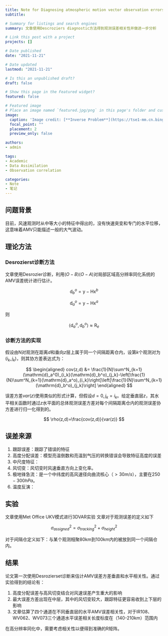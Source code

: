 ```yaml
---
title: Note for Diagnosing atmospheric motion vector observation errors for an operational high-resolution data assimilation system
subtitle: 

# Summary for listings and search engines
summary: 文章使用Descroziers diagnostic方法得到观测误差相关性并做进一步分析

# Link this post with a project
projects: []

# Date published
date: "2021-11-21"

# Date updated
lastmod: "2021-11-21"

# Is this an unpublished draft?
draft: false

# Show this page in the Featured widget?
featured: false

# Featured image
# Place an image named `featured.jpg/png` in this page's folder and customize its options here.
image:
  caption: 'Image credit: [**Inverse Problem**](https://tse1-mm.cn.bing.net/th/id/R-C.f3f66f9e34ac0b0d10c518135e7c8fa3?rik=%2fHcwpOHBr8AxJQ&riu=http%3a%2f%2fwww.siltanen-research.net%2fIPexamples%2fslides%2fwhat_are_inverse_problems%2fslide1.png&ehk=l2cD7PBTAn3ObxnUzw2y1UWwqEcgEGwmf6zGow0iEXc%3d&risl=&pid=ImgRaw&r=0)'
  focal_point: ""
  placement: 2
  preview_only: false

authors:
- admin

tags:
- Academic
- Data Assimilation
- Observation correlation

categories:
- Note
- 笔记
---
```


## 问题背景

目前，风速观测时从中等大小的特征中得出的，没有快速突变和专门的水平位移，这意味着AMV只能描述一般的大气波动。

## 理论方法
### Desrozierst诊断方法
文章使用Desrozier诊断，利用$(O-B)(O-A)$对局部区域高分辨率同化系统的AMV误差统计进行估计。

$$
\mathrm{d}_b^o = \mathrm{y}-\mathrm{H}\mathrm{x}^b
$$

$$
\mathrm{d}_a^o = \mathrm{y}-\mathrm{H}\mathrm{x}^a
$$

则

$$
\langle \mathrm{d}_a^o,\mathrm{d}_b^o\rangle \approx \mathrm{R}_e
$$


### 诊断方法的实现

假设由N对观测在距离$d$和垂向$z$层上属于同一个间隔距离仓内，设第$k$个观测对为$(i_k,j_k)$，则其协方差表达式为：

$$
\begin{aligned}
   cov(z,d) &= \frac{1}{N}\sum^N_{k=1}(\mathrm{d}_a^0)_{i_k}(\mathrm{d}_b^o)_{j_k}-\left[\frac{1}{N}\sum^N_{k=1}(\mathrm{d}_a^o)_{i_k}\right]\left[\frac{1}{N}\sum^N_{k=1}(\mathrm{d}_b^o)_{j_k}\right]
\end{aligned}
$$

误差方差$var(z)$使用类似的形式计算，但假设$d=0,j_k=i_k$。给定垂直层$z$，其水平相关函数时通过$z$水平面的总体观测误差方差对每个间隔距离仓内的观测误差协方差进行归一化得到的。

$$
\rho(z,d)=\frac{cov(z,d)}{var(z)}
$$

## 误差来源

1. 跟踪误差：跟踪了错误的特征
2. 高度分配误差：模型亮温倒数和亮温到气压的转换错误会导致特征高度的误差
3. 中尺度特征：
4. 风切变：风切变时风速垂直方向上变化率。
5. 极地锋急流：是一个中纬度的高风速径向曲流核心（$> 30m/s$），主要在$250-300hPa$。
6. 温度反演：

## 实验

文章使用Met Office UKV模式进行3DVAR实验
文章对于观测误差的定义如下

$$
\sigma^2_{assigned} = \sigma^2_{tracking}+\sigma^2_{height}
$$

对于间隔仓定义如下：与某个观测相聚80km到100km内的被放到同一个间隔仓内。

## 结果

论文第一次使用Desrozierset诊断来估计AMV误差方差垂直和水平相关性。通过实验得到的结论有：
1. 高度分配误差与高风切变结合对风速误差产生重大的影响
2. 最大误差方差出现在中层，其中的风切变较大，跟踪特征更容易收到上下层的影响
3. 文章估算了四个通道在不同垂直层的水平AMV误差相关性，对于IR108、WV062、WV073三个通道水平误差相关长度标度在（140-210km）范围内

在高分辨率同化中，需要考虑相关性以便得到准确的R矩阵。